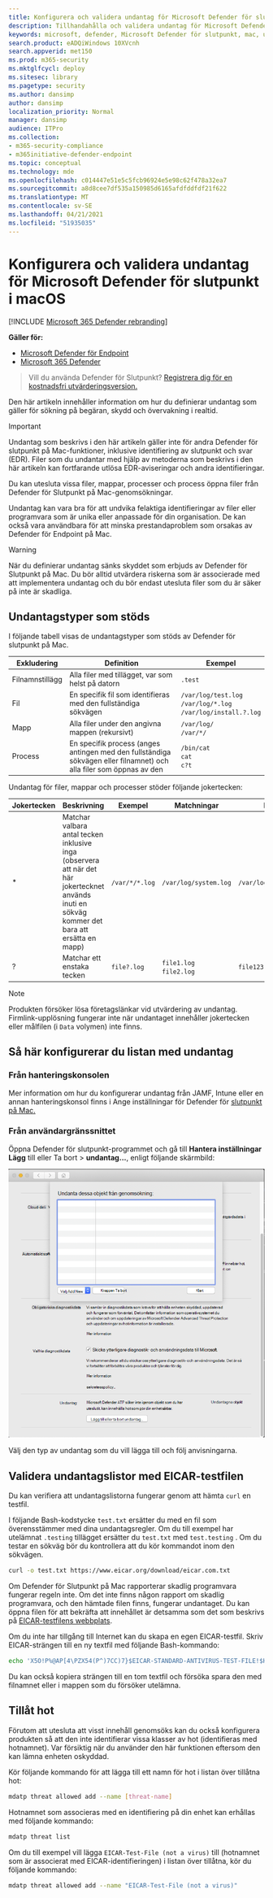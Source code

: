 ```yaml
---
title: Konfigurera och validera undantag för Microsoft Defender för slutpunkt på Mac
description: Tillhandahålla och validera undantag för Microsoft Defender för slutpunkt på Mac. Undantag kan anges för filer, mappar och processer.
keywords: microsoft, defender, Microsoft Defender för slutpunkt, mac, undantag, skanningar, antivirus
search.product: eADQiWindows 10XVcnh
search.appverid: met150
ms.prod: m365-security
ms.mktglfcycl: deploy
ms.sitesec: library
ms.pagetype: security
ms.author: dansimp
author: dansimp
localization_priority: Normal
manager: dansimp
audience: ITPro
ms.collection:
- m365-security-compliance
- m365initiative-defender-endpoint
ms.topic: conceptual
ms.technology: mde
ms.openlocfilehash: c014447e51e5c5fcb96924e5e98c62f478a32ea7
ms.sourcegitcommit: a8d8cee7df535a150985d6165afdfddfdf21f622
ms.translationtype: MT
ms.contentlocale: sv-SE
ms.lasthandoff: 04/21/2021
ms.locfileid: "51935035"
---
```

# <a name="configure-and-validate-exclusions-for-microsoft-defender-for-endpoint-on-macos"></a>Konfigurera och validera undantag för Microsoft Defender för slutpunkt i macOS

[!INCLUDE [Microsoft 365 Defender rebranding](../../includes/microsoft-defender.md)]


**Gäller för:**
- [Microsoft Defender för Endpoint](https://go.microsoft.com/fwlink/p/?linkid=2154037)
- [Microsoft 365 Defender](https://go.microsoft.com/fwlink/?linkid=2118804)

> Vill du använda Defender för Slutpunkt? [Registrera dig för en kostnadsfri utvärderingsversion.](https://www.microsoft.com/microsoft-365/windows/microsoft-defender-atp?ocid=docs-wdatp-investigateip-abovefoldlink)

Den här artikeln innehåller information om hur du definierar undantag som gäller för sökning på begäran, skydd och övervakning i realtid.

>[!IMPORTANT]
>Undantag som beskrivs i den här artikeln gäller inte för andra Defender för slutpunkt på Mac-funktioner, inklusive identifiering av slutpunkt och svar (EDR). Filer som du undantar med hjälp av metoderna som beskrivs i den här artikeln kan fortfarande utlösa EDR-aviseringar och andra identifieringar.

Du kan utesluta vissa filer, mappar, processer och process öppna filer från Defender för Slutpunkt på Mac-genomsökningar.

Undantag kan vara bra för att undvika felaktiga identifieringar av filer eller programvara som är unika eller anpassade för din organisation. De kan också vara användbara för att minska prestandaproblem som orsakas av Defender för Endpoint på Mac.

>[!WARNING]
>När du definierar undantag sänks skyddet som erbjuds av Defender för Slutpunkt på Mac. Du bör alltid utvärdera riskerna som är associerade med att implementera undantag och du bör endast utesluta filer som du är säker på inte är skadliga.

## <a name="supported-exclusion-types"></a>Undantagstyper som stöds

I följande tabell visas de undantagstyper som stöds av Defender för slutpunkt på Mac.

Exkludering | Definition | Exempel
---|---|---
Filnamnstillägg | Alla filer med tillägget, var som helst på datorn | `.test`
Fil | En specifik fil som identifieras med den fullständiga sökvägen | `/var/log/test.log`<br/>`/var/log/*.log`<br/>`/var/log/install.?.log`
Mapp | Alla filer under den angivna mappen (rekursivt) | `/var/log/`<br/>`/var/*/`
Process | En specifik process (anges antingen med den fullständiga sökvägen eller filnamnet) och alla filer som öppnas av den | `/bin/cat`<br/>`cat`<br/>`c?t`

Undantag för filer, mappar och processer stöder följande jokertecken:

Jokertecken | Beskrivning | Exempel | Matchningar | Matchar inte
---|---|---|---|---
\* |    Matchar valbara antal tecken inklusive inga (observera att när det här jokertecknet används inuti en sökväg kommer det bara att ersätta en mapp) | `/var/*/*.log` | `/var/log/system.log` | `/var/log/nested/system.log`
? | Matchar ett enstaka tecken | `file?.log` | `file1.log`<br/>`file2.log` | `file123.log`

>[!NOTE]
>Produkten försöker lösa företagslänkar vid utvärdering av undantag. Firmlink-upplösning fungerar inte när undantaget innehåller jokertecken eller målfilen (i `Data` volymen) inte finns.

## <a name="how-to-configure-the-list-of-exclusions"></a>Så här konfigurerar du listan med undantag

### <a name="from-the-management-console"></a>Från hanteringskonsolen

Mer information om hur du konfigurerar undantag från JAMF, Intune eller en annan hanteringskonsol finns i Ange inställningar för Defender för [slutpunkt på Mac.](mac-preferences.md)

### <a name="from-the-user-interface"></a>Från användargränssnittet

Öppna Defender för slutpunkt-programmet och gå till **Hantera inställningar Lägg** till eller Ta bort  >  **undantag...**, enligt följande skärmbild:

![Skärmbild av Hantera undantag](images/mdatp-37-exclusions.png)

Välj den typ av undantag som du vill lägga till och följ anvisningarna.

## <a name="validate-exclusions-lists-with-the-eicar-test-file"></a>Validera undantagslistor med EICAR-testfilen

Du kan verifiera att undantagslistorna fungerar genom att hämta `curl` en testfil.

I följande Bash-kodstycke `test.txt` ersätter du med en fil som överensstämmer med dina undantagsregler. Om du till exempel har utelämnat `.testing` tillägget ersätter du `test.txt` med `test.testing` . Om du testar en sökväg bör du kontrollera att du kör kommandot inom den sökvägen.

```bash
curl -o test.txt https://www.eicar.org/download/eicar.com.txt
```

Om Defender för Slutpunkt på Mac rapporterar skadlig programvara fungerar regeln inte. Om det inte finns någon rapport om skadlig programvara, och den hämtade filen finns, fungerar undantaget. Du kan öppna filen för att bekräfta att innehållet är detsamma som det som beskrivs på [EICAR-testfilens webbplats](http://2016.eicar.org/86-0-Intended-use.html).

Om du inte har tillgång till Internet kan du skapa en egen EICAR-testfil. Skriv EICAR-strängen till en ny textfil med följande Bash-kommando:

```bash
echo 'X5O!P%@AP[4\PZX54(P^)7CC)7}$EICAR-STANDARD-ANTIVIRUS-TEST-FILE!$H+H*' > test.txt
```

Du kan också kopiera strängen till en tom textfil och försöka spara den med filnamnet eller i mappen som du försöker utelämna.

## <a name="allow-threats"></a>Tillåt hot

Förutom att utesluta att visst innehåll genomsöks kan du också konfigurera produkten så att den inte identifierar vissa klasser av hot (identifieras med hotnamnet). Var försiktig när du använder den här funktionen eftersom den kan lämna enheten oskyddad.

Kör följande kommando för att lägga till ett namn för hot i listan över tillåtna hot:

```bash
mdatp threat allowed add --name [threat-name]
```

Hotnamnet som associeras med en identifiering på din enhet kan erhållas med följande kommando:

```bash
mdatp threat list
```

Om du till exempel vill lägga `EICAR-Test-File (not a virus)` till (hotnamnet som är associerat med EICAR-identifieringen) i listan över tillåtna, kör du följande kommando:

```bash
mdatp threat allowed add --name "EICAR-Test-File (not a virus)"
```
